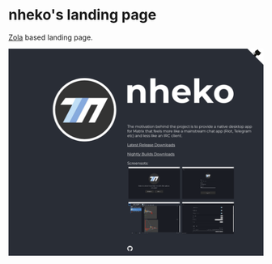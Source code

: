
# nheko's landing page

[Zola](https://www.getzola.org/) based landing page.


![Screenshots](screenshot.png "Screenshots")
